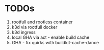 # TODOs

1. rootfull and rootless container
2. k3d via rootfull docker
3. k3d ingress
4. local GHA via act - enable build cache
5. GHA - fix quirks with buildkit-cache-dance
